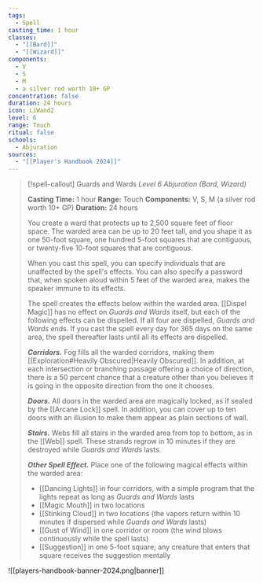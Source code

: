 ```yaml
---
tags:
  - Spell
casting_time: 1 hour
classes:
  - "[[Bard]]"
  - "[[Wizard]]"
components:
  - V
  - S
  - M
  - a silver rod worth 10+ GP
concentration: false
duration: 24 hours
icon: LiWand2
level: 6
range: Touch
ritual: false
schools:
  - Abjuration
sources: 
  - "[[Player's Handbook 2024]]"
---
```

>[!spell-callout] Guards and Wards
>_Level 6 Abjuration (Bard, Wizard)_
>
>**Casting Time:** 1 hour
>**Range:** Touch
>**Components:** V, S, M (a silver rod worth 10+ GP)
>**Duration:** 24 hours
>
>You create a ward that protects up to 2,500 square feet of floor space. The warded area can be up to 20 feet tall, and you shape it as one 50-foot square, one hundred 5-foot squares that are contiguous, or twenty-five 10-foot squares that are contiguous.
>
>When you cast this spell, you can specify individuals that are unaffected by the spell's effects. You can also specify a password that, when spoken aloud within 5 feet of the warded area, makes the speaker immune to its effects.
>
>The spell creates the effects below within the warded area. [[Dispel Magic]] has no effect on _Guards and Wards_ itself, but each of the following effects can be dispelled. If all four are dispelled, _Guards and Wards_ ends. If you cast the spell every day for 365 days on the same area, the spell thereafter lasts until all its effects are dispelled.
>
>**_Corridors._** Fog fills all the warded corridors, making them [[Exploration#Heavily Obscured\|Heavily Obscured]]. In addition, at each intersection or branching passage offering a choice of direction, there is a 50 percent chance that a creature other than you believes it is going in the opposite direction from the one it chooses.
>
>**_Doors._** All doors in the warded area are magically locked, as if sealed by the [[Arcane Lock]] spell. In addition, you can cover up to ten doors with an illusion to make them appear as plain sections of wall.
>
>**_Stairs._** Webs fill all stairs in the warded area from top to bottom, as in the [[Web]] spell. These strands regrow in 10 minutes if they are destroyed while _Guards and Wards_ lasts.
>
>**_Other Spell Effect._** Place one of the following magical effects within the warded area:
>
>- [[Dancing Lights]] in four corridors, with a simple program that the lights repeat as long as _Guards and Wards_ lasts
>- [[Magic Mouth]] in two locations
>- [[Stinking Cloud]] in two locations (the vapors return within 10 minutes if dispersed while _Guards and Wards_ lasts)
>- [[Gust of Wind]] in one corridor or room (the wind blows continuously while the spell lasts)
>- [[Suggestion]] in one 5-foot square; any creature that enters that square receives the suggestion mentally


![[players-handbook-banner-2024.png|banner]]